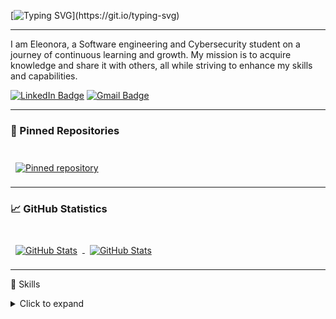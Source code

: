 [![Typing SVG](https://readme-typing-svg.demolab.com?font=Fira+Code&size=22&pause=1000&vCenter=true&random=true&width=1200&separator=%3C&lines=%3A()%7B+%3A%7C%3A%26+%7D;%3A%3CYour+home+security+is+great...+or+is+it%3F%3CRunning+out+of+space%3F+Remove+the+French+language+pack%3A+sudo+rm+-fr+.%2F*%3C404%3A+Job+not+found%3Cthrow+new+Exception(%22CakeNotFoundException%22);%3CYour+code+is+great...+or+is+it%3F%3Cdef+easter_egg()%3A+print(%22%F0%9F%90%A3+Found+it!%22)%3C404%3A+Clean+Code+Not+Found%3CWake+up%2C+Samurai!+We+have+a+codebase+to+burn!%3CHey+Vsauce.+Michael+here%2C+your+submarine+is+very+safe...+or+is+it%3F%3CCode.+Repeat.+Practice.%3CHi+there+%F0%9F%91%8B)](https://git.io/typing-svg)

---

I am Eleonora, a Software engineering and Cybersecurity student on a journey of continuous learning and growth. My mission is to acquire knowledge and share it with others, all while striving to enhance my skills and capabilities.

[![LinkedIn Badge](https://img.shields.io/badge/LinkedIn-0077B5?style=for-the-badge&logo=linkedin&logoColor=white)](https://linkedin.com/in/eleonora-virych-a07505247)
[![Gmail Badge](https://img.shields.io/badge/Gmail-D14836?style=for-the-badge&logo=gmail&logoColor=white)](mailto:virichelia@gmail.com)

---

### 📌 Pinned Repositories

<br>

<a href="https://github.com/B4SEE/JavaGameEngine">
  <img align="center" style="margin:0.5rem" src="https://github-readme-stats.vercel.app/api/pin/?username=B4SEE&repo=JavaGameEngine&title_color=EEEEEE&text_color=EEEEEE&icon_color=76ABAE&bg_color=222831" alt="Pinned repository" />
</a>

<br>

---

### 📈 GitHub Statistics

<br>

<a href="https://github.com/B4SEE">
  <img align="center" style="margin:0.5rem" src="https://github-readme-stats.vercel.app/api?username=B4SEE&show_icons=true&line_height=27&count_private=true&title_color=EEEEEE&text_color=EEEEEE&icon_color=76ABAE&bg_color=222831" alt="GitHub Stats" />
</a>

<a href="https://github.com/B4SEE">
  <img align="center" style="margin:0.5rem" src="https://github-readme-stats.vercel.app/api/top-langs/?username=B4SEE&hide=html,css&title_color=EEEEEE&text_color=EEEEEE&icon_color=76ABAE&bg_color=222831" alt="GitHub Stats" />
</a>

<br>

---

💼 Skills

<details><summary>Click to expand</summary>
&nbsp;

![Python Badge](https://img.shields.io/badge/Python-3776AB?style=for-the-badge&logo=python&logoColor=white)
![Java Badge](https://img.shields.io/badge/Java-ED8B00?style=for-the-badge&logo=openjdk&logoColor=white)

![Javascript Badge](https://img.shields.io/badge/JavaScript-F7DF1E?style=for-the-badge&logo=javascript&logoColor=black)
![Html Badge](https://img.shields.io/badge/HTML-239120?style=for-the-badge&logo=html5&logoColor=white)
![Css Badge](https://img.shields.io/badge/CSS-239120?&style=for-the-badge&logo=css3&logoColor=white)
![Php Badge](https://img.shields.io/badge/PHP-777BB4?style=for-the-badge&logo=php&logoColor=white)

![Sql Badge](https://img.shields.io/badge/PostgreSQL-316192?style=for-the-badge&logo=postgresql&logoColor=white)

![Intellij IDEA Badge](https://img.shields.io/badge/IntelliJ_IDEA-000000.svg?style=for-the-badge&logo=intellij-idea&logoColor=white)
![Pycharm Badge](https://img.shields.io/badge/PyCharm-000000.svg?&style=for-the-badge&logo=PyCharm&logoColor=white)
![Visual studio code Badge](https://img.shields.io/badge/Visual_Studio_Code-0078D4?style=for-the-badge&logo=visual%20studio%20code&logoColor=white)

  
</details>

<!--
**B4SEE/B4SEE** is a ✨ _special_ ✨ repository because its `README.md` (this file) appears on your GitHub profile.

Here are some ideas to get you started:

- 🔭 I’m currently working on ...
- 🌱 I’m currently learning ...
- 👯 I’m looking to collaborate on ...
- 🤔 I’m looking for help with ...
- 💬 Ask me about ...
- 📫 How to reach me: ...
- 😄 Pronouns: ...
- ⚡ Fun fact: ...
-->

